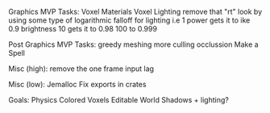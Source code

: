 Graphics MVP Tasks:
    Voxel Materials
    Voxel Lighting
        remove that "rt" look by using some type of logarithmic falloff for lighting i.e
        1 power gets it to ike 0.9 brightness 
        10 gets it to 0.98
        100 to 0.999


Post Graphics MVP Tasks:
    greedy meshing
    more culling occlussion
    Make a Spell

Misc (high):
    remove the one frame input lag

Misc (low):
    Jemalloc
    Fix exports in crates



Goals:
    Physics
    Colored Voxels
    Editable World
    Shadows + lighting?